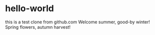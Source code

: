 # hello-world
this is a test
clone from github.com
Welcome summer, good-by winter!
Spring flowers, autumn harvest!
